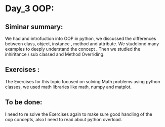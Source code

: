 # Day_3 OOP:
## Siminar summary:
 We had and introfuction into OOP in python, we discussed the differences between class, object, instance , method and attribute. We studdiond many examples to deeply understand the concept . Then we studied the inhiritance / sub classed and Method Overriding. 

 ## Exercises :
 The Exercises for this topic focused on solving Math problems using python classes, we used math libraries like math, numpy and matplot. 

 ## To be done: 
 I need to re solve the Exercises again to make sure good handling of the oop concepts, also I need to read about python overload. 

